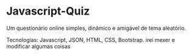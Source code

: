 # Javascript-Quiz
Um questionário online simples, dinâmico e amigável de tema aleatório.

Tecnologias: Javascript, JSON, HTML, CSS, Bootstrap.
irei mexer e modificar algumas coisas

